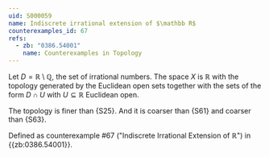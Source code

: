 ```yaml
---
uid: S000059
name: Indiscrete irrational extension of $\mathbb R$
counterexamples_id: 67
refs:
  - zb: "0386.54001" 
    name: Counterexamples in Topology
---
```


Let $D=\mathbb R\setminus\mathbb Q$, the set of irrational numbers.
The space $X$ is $\mathbb R$ with the topology generated by the Euclidean open sets
together with the sets of the form $D\cap U$ with $U\subseteq\mathbb{R}$ Euclidean open.

The topology is finer than {S25}.
And it is coarser than {S61}
and coarser than {S63}.

Defined as counterexample #67 ("Indiscrete Irrational Extension of $\mathbb{R}$")
in {{zb:0386.54001}}.
